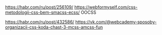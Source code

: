 

https://habr.com/ru/post/256109/
https://webformyself.com/css-metodologii-css-bem-smacss-ecss/
OOCSS 

https://habr.com/ru/post/432586/
https://vk.com/@webcademy-sposoby-organizacii-css-koda-chast-3-mcss-amcss-fun
